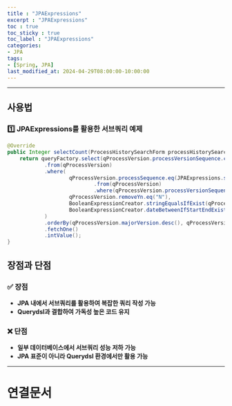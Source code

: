 ```yaml
---
title : "JPAExpressions"
excerpt : "JPAExpressions"
toc : true
toc_sticky : true
toc_label : "JPAExpressions"
categories:
- JPA
tags:
- [Spring, JPA]
last_modified_at: 2024-04-29T08:00:00-10:00:00
---
```

  
---
  
## 사용법
  
### 1️⃣ JPAExpressions를 활용한 서브쿼리 예제
  
```java
@Override  
public Integer selectCount(ProcessHistorySearchForm processHistorySearchForm) {  
    return queryFactory.select(qProcessVersion.processVersionSequence.count())  
            .from(qProcessVersion)  
            .where(  
                    qProcessVersion.processSequence.eq(JPAExpressions.select(qProcessVersion.processSequence)  
                            .from(qProcessVersion)  
                            .where(qProcessVersion.processVersionSequence.eq(processHistorySearchForm.getProcessVersionSequence()))),  
                    qProcessVersion.removeYn.eq("N"),  
                    BooleanExpressionCreator.stringEqualsIfExist(qProcessVersion.registerId, processHistorySearchForm.getRegistorId()),  
                    BooleanExpressionCreator.dateBetweenIfStartEndExist(qProcessVersion.registerDateTime, processHistorySearchForm.getStartDate(), processHistorySearchForm.getEndDate())  
            )  
            .orderBy(qProcessVersion.majorVersion.desc(), qProcessVersion.minorVersion.desc())  
            .fetchOne()  
            .intValue();  
}
```
  
## 장점과 단점
  
### ✅ 장점
- **JPA 내에서 서브쿼리를 활용하여 복잡한 쿼리 작성 가능**  
- **Querydsl과 결합하여 가독성 높은 코드 유지**  
  
### ❌ 단점
- **일부 데이터베이스에서 서브쿼리 성능 저하 가능**  
- **JPA 표준이 아니라 Querydsl 환경에서만 활용 가능**  

---
  
# 연결문서
